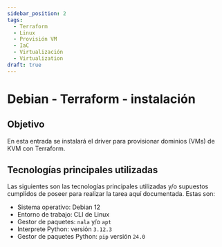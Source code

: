 ```yaml
---
sidebar_position: 2
tags:
  - Terraform
  - Linux
  - Provisión VM
  - IaC
  - Virtualización
  - Virtualization
draft: true
---
```


# Debian - Terraform - instalación

## Objetivo

En esta entrada se instalará el driver para provisionar dominios (VMs) de KVM con Terraform.

## Tecnologías principales utilizadas

Las siguientes son las tecnologías principales utilizadas y/o supuestos cumplidos de poseer para realizar la tarea aquí documentada. Estas son: 

- Sistema operativo: Debian 12
- Entorno de trabajo: CLI de Linux
- Gestor de paquetes: `nala` y/o `apt`
- Interprete Python: versión `3.12.3`
- Gestor de paquetes Python: `pip` versión `24.0`



